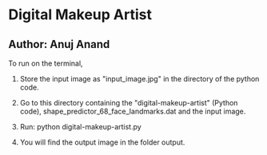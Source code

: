 # Digital Makeup Artist
## Author: Anuj Anand



To run on the terminal, 

1) Store the input image as "input_image.jpg" in the directory of the python code.

2) Go to this directory containing the "digital-makeup-artist" (Python code), shape_predictor_68_face_landmarks.dat and the input image.

3) Run: python digital-makeup-artist.py

4) You will find the output image in the folder output.
